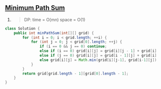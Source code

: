 ## [Minimum Path Sum](https://leetcode.com/problems/minimum-path-sum/description/)

1. > DP: time = O(mn) space = O(1)

```java
class Solution {
    public int minPathSum(int[][] grid) {
        for (int i = 0; i < grid.length; ++i) {
            for (int j = 0; j < grid[0].length; ++j) {
                if (i == 0 && j == 0) continue;
                else if (i == 0) grid[i][j] = grid[i][j - 1] + grid[i][j];
                else if (j == 0) grid[i][j] = grid[i - 1][j] + grid[i][j];
                else grid[i][j] = Math.min(grid[i][j-1], grid[i-1][j]) + grid[i][j];
            }
        }
        return grid[grid.length - 1][grid[0].length - 1];
    }
}
```

